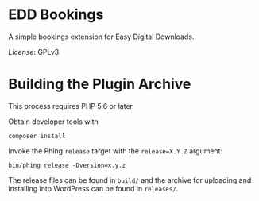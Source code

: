 # EDD Bookings

A simple bookings extension for Easy Digital Downloads.

*License*: GPLv3

# Building the Plugin Archive

This process requires PHP 5.6 or later.

Obtain developer tools with

    composer install

Invoke the Phing `release` target with the `release=X.Y.Z` argument:

    bin/phing release -Dversion=x.y.z

The release files can be found in `build/` and the archive for uploading and installing into WordPress can be found in `releases/`.
